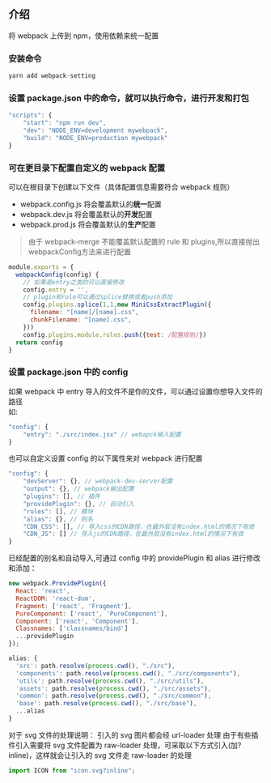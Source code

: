 ## 介绍

将 webpack 上传到 npm，使用依赖来统一配置

### 安装命令

```js
yarn add webpack-setting
```

### 设置 package.json 中的命令，就可以执行命令，进行开发和打包

```js
"scripts": {
    "start": "npm run dev",
    "dev": "NODE_ENV=development mywebpack",
    "build": "NODE_ENV=production mywebpack"
}
```

### 可在更目录下配置自定义的 webpack 配置

可以在根目录下创建以下文件（具体配置信息需要符合 webpack 规则）

- webpack.config.js 将会覆盖默认的**统一**配置
- webpack.dev.js 将会覆盖默认的**开发**配置
- webpack.prod.js 将会覆盖默认的**生产**配置

> 由于 webpack-merge 不能覆盖默认配置的 rule 和 plugins,所以直接抛出webpackConfig方法来进行配置

```js
module.exports = {
  webpackConfig(config) {
    // 如果是entry之类的可以直接修改
    config.entry = '',
    // plugin和rule可以通过splice替换或者push添加
    config.plugins.splice(1,1,new MiniCssExtractPlugin({
      filename: "[name]/[name].css",
      chunkFilename: "[name].css",
    }))
    config.plugins.module.rules.push({test: /配置规则/})
  return config
}
```

### 设置 package.json 中的 config

如果 webpack 中 entry 导入的文件不是你的文件，可以通过设置你想导入文件的路径  
如:

```js
"config": {
    "entry": "./src/index.jsx" // webapck输入配置
}
```

也可以自定义设置 config 的以下属性来对 webpack 进行配置

```js
"config": {
    "devServer": {}, // webpack-dev-server配置
    "output": {}, // webpack输出配置
    "plugins": [], // 插件
    "providePlugin": {}, // 自动引入
    "rules": [], // 模块
    "alias": {}, // 别名
    "CDN_CSS": [], // 导入css的CDN路径，在最外层没有index.html的情况下有效
    "CDN_JS": [] // 导入js的CDN路径，在最外层没有index.html的情况下有效
}
```

已经配置的别名和自动导入,可通过 config 中的 providePlugin 和 alias 进行修改和添加：

```js
new webpack.ProvidePlugin({
  React: 'react',
  ReactDOM: 'react-dom',
  Fragment: ['react', 'Fragment'],
  PureComponent: ['react', 'PureComponent'],
  Component: ['react', 'Component'],
  Classnames: ['classnames/bind']
  ...providePlugin
});
```

```js
alias: {
  'src': path.resolve(process.cwd(), "./src"),
  'components': path.resolve(process.cwd(), "./src/components"),
  'utils': path.resolve(process.cwd(), "./src/utils"),
  'assets': path.resolve(process.cwd(), "./src/assets"),
  'common': path.resolve(process.cwd(), "./src/common"),
  'base': path.resolve(process.cwd(), "./src/base"),
  ...alias
}
```

对于 svg 文件的处理说明：
引入的 svg 图片都会经 url-loader 处理
由于有些插件引入需要将 svg 文件配置为 raw-loader 处理，可采取以下方式引入(加?inline)，这样就会让引入的 svg 文件走 raw-loader 的处理

```js
import ICON from "icon.svg?inline";
```
